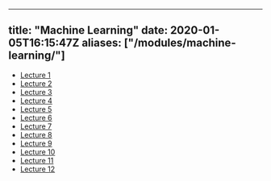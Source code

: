 
---
title: "Machine Learning"
date: 2020-01-05T16:15:47Z
aliases: ["/modules/machine-learning/"]
---

- [Lecture 1](/modules/machine-learning/lectures/machine-learning-lecture1.pdf)
- [Lecture 2](/modules/machine-learning/lectures/machine-learning-lecture2.pdf)
- [Lecture 3](/modules/machine-learning/lectures/machine-learning-lecture3.pdf)
- [Lecture 4](/modules/machine-learning/lectures/machine-learning-lecture4.pdf)
- [Lecture 5](/modules/machine-learning/lectures/machine-learning-lecture5.pdf)
- [Lecture 6](/modules/machine-learning/lectures/machine-learning-lecture6.pdf)
- [Lecture 7](/modules/machine-learning/lectures/machine-learning-lecture7.pdf)
- [Lecture 8](/modules/machine-learning/lectures/machine-learning-lecture8.pdf)
- [Lecture 9](/modules/machine-learning/lectures/machine-learning-lecture9.pdf)
- [Lecture 10](/modules/machine-learning/lectures/machine-learning-lecture10.pdf)
- [Lecture 11](/modules/machine-learning/lectures/machine-learning-lecture11.pdf)
- [Lecture 12](/modules/machine-learning/lectures/machine-learning-lecture12.pdf)
